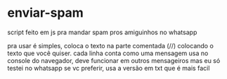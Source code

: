 # enviar-spam
script feito em js pra mandar spam pros amiguinhos no whatsapp

pra usar é simples, coloca o texto na parte comentada (//) colocando o texto que você quiser.
cada linha conta como uma mensagem
usa no console do navegador, deve funcionar em outros mensageiros mas eu só testei no whatsapp
se vc preferir, usa a versão em txt que é mais facil
